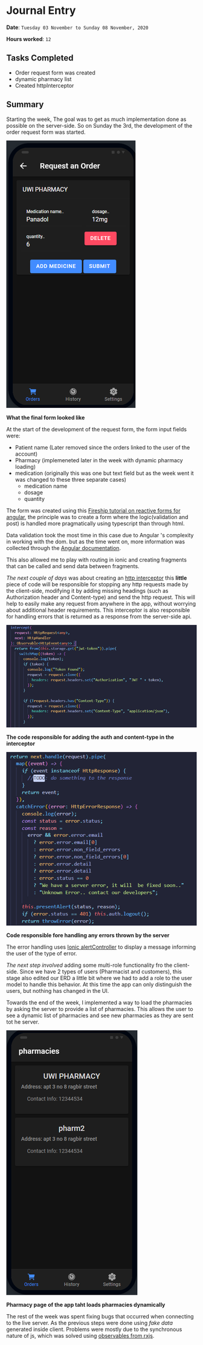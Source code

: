 # Journal Entry

**Date**: `Tuesday 03 November to Sunday 08 November, 2020`

**Hours worked**: `12`

## Tasks Completed

- Order request form was created
- dynamic pharmacy list
- Created httpInterceptor
  


## Summary
Starting the week, The goal was to get as much implementation done as possible on the server-side. So on Sunday the 3rd, the development of the order request form was started. 

![Final request From](./images/requestOrderForm.png)

**What the final form looked like**

At the start of the development of the request form, the form input fields were:
- Patient name (Later removed since the orders linked to the user of the account)
- Pharmacy (implemeneted later in the week with dynamic pharmacy loading)
- medication (originally this was one but text field but as the week went it was changed to these three separate cases)
  - medication name
  - dosage
  - quantity

The form was created using this [Fireship tutorial on reactive forms for angular](https://www.youtube.com/watch?v=JeeUY6WaXiA), the principle was to create a form where the logic(validation and post) is handled more pragmatically using typescript than through html.

Data validation took the most time in this case due to Angular 's complexity in working with the dom. but as the time went on, more information was collected through the  [Angular documentation](https://angular.io/guide/form-validation).

This also allowed me to play with routing in ionic and creating fragments that can be called and send data between fragments.


*The next couple of days* was about creating an [http interceptor](https://angular.io/api/common/http/HttpInterceptor) this **little** piece of code will be responsible for stopping any http requests made by the client-side, modifying it by adding missing headings (such as Authorization header and Content-type) and send the http request. This will help to easily make any request from anywhere in the app, without worrying about additional header requirements. This interceptor is also responsible for handling errors that is returned as a response from the server-side api.

![Interceptor auth and cType ](images/intercaptor1.png)

**The code responsible for adding the auth and content-type in the interceptor**


![alt](images/intercaptor2.png)

**Code responsible fore handling any errors thrown by the server**

The error handling uses [Ionic alertController](https://ionicframework.com/docs/v3/api/components/alert/AlertController/) to display a message informing the user of the type of error.

*The next step involved* adding some multi-role functionality fro the client-side. Since we have 2 types of users (Pharmacist and customers), this stage also edited our ERD a little bit where we had to add a role to the user model to handle this behavior. At this time the app can only distinguish the users, but nothing has changed in the UI.

Towards the end of the week, I implemented a way to load the pharmacies by asking the server to provide a list of pharmacies. This allows the user to see a dynamic list of pharmacies and see new pharmacies as they are sent tot he server.

![Pharmacy Fragment](images/pharmacyPage.png)

**Pharmacy page of the app taht loads pharmacies dynamically**

The rest of the week was spent fixing bugs that occurred when connecting to the live server. As the previous steps were done using *fake data* generated inside client. Problems were mostly due to the synchronous nature of js, which was solved using [observables from rxjs](https://rxjs-dev.firebaseapp.com/guide/observable).


